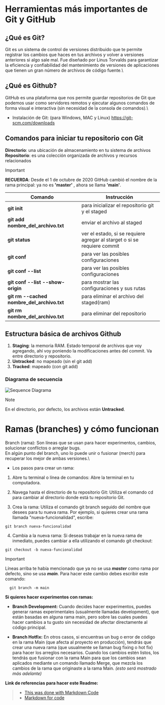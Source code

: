# Herramientas más importantes de Git y GitHub

## ¿Qué es Git?
Git es un sistema de control de versiones distribuido que te permite registrar los cambios que haces en tus archivos y volver a versiones anteriores si algo sale mal. Fue diseñado por Linus Torvalds para garantizar la eficiencia y confiabilidad del mantenimiento de versiones de aplicaciones que tienen un gran número de archivos de código fuente.\

## ¿Qué es Github?
GitHub es una plataforma que nos permite guardar repositorios de Git que podemos usar como servidores remotos y ejecutar algunos comandos de forma visual e interactiva (sin necesidad de la consola de comandos).\

- Instalación de Git: (para Windows, MAC y Linux)
https://git-scm.com/downloads


## Comandos para iniciar tu repositorio con Git
**Directorio**: una ubicación de almacenamiento en tu sistema de archivos \
**Repositorio**: es una colección organizada de archivos y recursos relacionados

>[!IMPORTANT]
> **RECUERDA**: Desde el 1 de octubre de 2020 GitHub cambió el nombre de la rama principal: ya no es **'master'** , ahora se llama **'main'**.

| Comando  | Instrucción  |
| ------------ | ------------ |
|  **git init** | para inicializar el repositorio git y el staged   |
| **git add nombre_del_archivo.txt**  | enviar el archivo al staged  |
| **git status**  | ver el estado, si se requiere agregar al starget o si se requiere commit  |
|  **git conf** | para ver las posibles configuraciones  |
|  **git conf --list** | para ver las posibles configuraciones  |
| **git conf --list --show-origin**  | para mostrar las configuraciones y sus rutas  |
| **git rm --cached nombre_del_archivo.txt**  | para eliminar el archivo del staged(ram)  |
| **git rm nombre_del_archivo.txt**  | para eliminar del repositorio |


## Estructura básica de archivos Github
1. **Staging**: la memoria RAM. Estado temporal de archivos que voy agregando, ahí voy poniendo la modificaciones antes del commit. Va entre directorio y repositorio.
2. **Untracked**: no mapeado (sin el git add)
3. **Tracked**: mapeado (con git add)
 
### Diagrama de secuencia
![Sequence Diagrama](https://i.imgur.com/IRUmDNc.jpg)

>[!NOTE]
>En el directorio, por defecto, los archivos están **Untracked**.

# Ramas (branches) y cómo funcionan
Branch (rama): Son líneas que se usan para hacer experimentos, cambios, solucionar conflictos o arreglar bugs.\
En algún punto del branch, uno lo puede unir o fusionar (merch) para recuperar los mejor de ambas versiones.\

- Los pasos para crear un rama:
1) Abre tu terminal o línea de comandos: Abre la terminal en tu computadora.

2) Navega hasta el directorio de tu repositorio Git: Utiliza el comando cd para cambiar al directorio donde está tu repositorio Git.

3) Crea la rama: Utiliza el comando git branch seguido del nombre que desees para tu nueva rama. Por ejemplo, si quieres crear una rama llamada "nueva-funcionalidad", escribe:
   
```git
git branch nueva-funcionalidad
```

4) Cambia a la nueva rama: Si deseas trabajar en la nueva rama de inmediato, puedes cambiar a ella utilizando el comando git checkout:
   
```git
git checkout -b nueva-funcionalidad
```

> [!IMPORTANT]
> Líneas arriba te había mencionado que ya no se usa _**master**_ como rama por defecto, sino se usa _**main**_. Para hacer este cambio debes escribir este comando:
> ```git
>   git branch -m main
> ```

**Si quieres hacer experimentos con ramas:**
- **Branch Development:** Cuando decides hacer experimentos, puedes generar ramas experimentales (usualmente llamadas development), que están basadas en alguna rama main, pero sobre las cuales puedes hacer cambios a tu gusto sin necesidad de afectar directamente al código principal.


- **Branch Hotfix:** En otros casos, si encuentras un bug o error de código en la rama Main (que afecta al proyecto en producción), tendrás que crear una nueva rama (que usualmente se llaman bug fixing o hot fix) para hacer los arreglos necesarios. Cuando los cambios estén listos, los tendrás que fusionar con la rama Main para que los cambios sean aplicados mediante un comando llamado Merge, que mezcla los cambios de la rama que originaste a la rama Main. _(esto será mostrado más adelante)_





**Link de referencias para hacer este Readme:**
> - [This was done with Markdown Code](https://docs.github.com/es/get-started/writing-on-github/getting-started-with-writing-and-formatting-on-github/basic-writing-and-formatting-syntax)
> - [Markdown for code](https://docs.github.com/es/get-started/writing-on-github/working-with-advanced-formatting/creating-and-highlighting-code-blocks)